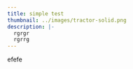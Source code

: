 ```yaml
---
title: simple test
thumbnail: ../images/tractor-solid.png
description: |-
  rgrgr
  rgrrg
---
```

efefe